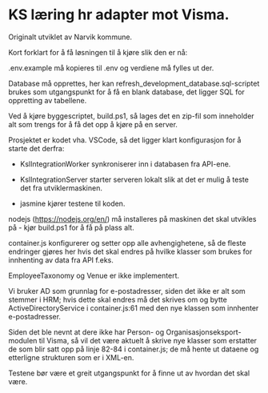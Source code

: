 # KS læring hr adapter mot Visma. 
Originalt utviklet av Narvik kommune.



Kort forklart for å få løsningen til å kjøre slik den er nå: 

.env.example må kopieres til .env og verdiene må fylles ut der. 

Database må opprettes, her kan refresh_development_database.sql-scriptet brukes som utgangspunkt for å få en blank database, det ligger SQL for oppretting av tabellene. 

Ved å kjøre byggescriptet, build.ps1, så lages det en zip-fil som inneholder alt som trengs for å få det opp å kjøre på en server. 
  

Prosjektet er kodet vha. VSCode, så det ligger klart konfigurasjon for å starte det derfra: 

- KslIntegrationWorker synkroniserer inn i databasen fra API-ene. 

- KslIntegrationServer starter serveren lokalt slik at det er mulig å teste det fra utviklermaskinen. 

- jasmine kjører testene til koden. 

nodejs (https://nodejs.org/en/) må installeres på maskinen det skal utvikles på - kjør build.ps1 for å få på plass alt. 
  

container.js konfigurerer og setter opp alle avhengighetene, så de fleste endringer gjøres her hvis det skal endres på hvilke klasser som brukes for innhenting av data fra API f.eks. 

EmployeeTaxonomy og Venue er ikke implementert.   

Vi bruker AD som grunnlag for e-postadresser, siden det ikke er alt som stemmer i HRM; hvis dette skal endres må det skrives om og bytte ActiveDirectoryService i container.js:61 med den nye klassen som innhenter e-postadresser. 
  

Siden det ble nevnt at dere ikke har Person- og Organisasjonseksport-modulen til Visma, så vil det være aktuelt å skrive nye klasser som erstatter de som blir satt opp på linje 82-84 i container.js; de må hente ut dataene og etterligne strukturen som er i XML-en. 

Testene bør være et greit utgangspunkt for å finne ut av hvordan det skal være. 
  
